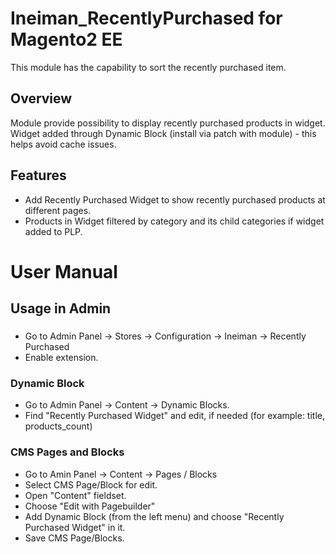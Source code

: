 # Ineiman_RecentlyPurchased for Magento2 EE
This module has the capability to sort the recently purchased item.

## Overview
Module provide possibility to display recently purchased products in widget.
Widget added through Dynamic Block (install via patch with module) - this helps avoid cache issues.

## Features
- Add Recently Purchased Widget to show recently purchased products at different pages.
- Products in Widget filtered by category and its child categories if widget added to PLP.

# User Manual
## Usage in Admin
###
- Go to Admin Panel -> Stores -> Configuration -> Ineiman -> Recently Purchased
- Enable extension.

### Dynamic Block
- Go to Admin Panel -> Content -> Dynamic Blocks.
- Find "Recently Purchased Widget" and edit, if needed (for example: title, products_count)

### CMS Pages and Blocks
- Go to Amin Panel -> Content -> Pages / Blocks
- Select CMS Page/Block for edit.
- Open "Content" fieldset.
- Choose "Edit with Pagebuilder" 
- Add Dynamic Block (from the left menu) and choose "Recently Purchased Widget" in it.
- Save CMS Page/Blocks.
